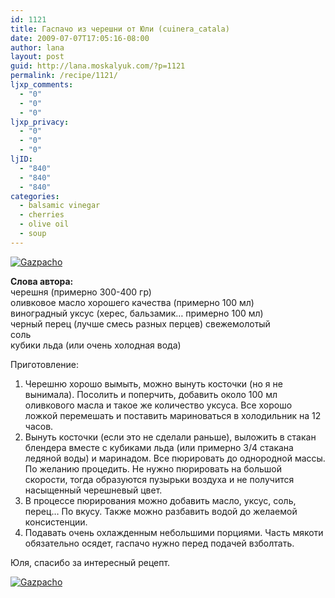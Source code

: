 ```yaml
---
id: 1121
title: Гаспачо из черешни от Юли (cuinera_catala)
date: 2009-07-07T17:05:16-08:00
author: lana
layout: post
guid: http://lana.moskalyuk.com/?p=1121
permalink: /recipe/1121/
ljxp_comments:
  - "0"
  - "0"
  - "0"
ljxp_privacy:
  - "0"
  - "0"
  - "0"
ljID:
  - "840"
  - "840"
  - "840"
categories:
  - balsamic vinegar
  - cherries
  - olive oil
  - soup
---
```

<a class="flickr-image alignnone" title="Gazpacho" href="http://www.flickr.com/photos/67405678@N00/3693304318/" target="_blank"><img src="http://farm3.static.flickr.com/2658/3693304318_d3fa269d8f.jpg" alt="Gazpacho" /></a>

**Слова автора:**  
черешня (примерно 300-400 гр)  
оливковое масло хорошего качества (примерно 100 мл)  
виноградный уксус (херес, бальзамик&#8230; примерно 100 мл)  
черный перец (лучше смесь разных перцев) свежемолотый  
соль  
кубики льда (или очень холодная вода)

Приготовление:

1. Черешню хорошо вымыть, можно вынуть косточки (но я не вынимала). Посолить и поперчить, добавить около 100 мл оливкового масла и такое же количество уксуса. Все хорошо ложкой перемешать и поставить мариноваться в холодильник на 12 часов.  
2. Вынуть косточки (если это не сделали раньше), выложить в стакан блендера вместе с кубиками льда (или примерно 3/4 стакана ледяной воды) и маринадом. Все пюрировать до однородной массы. По желанию процедить. Не нужно пюрировать на большой скорости, тогда образуются пузырьки воздуха и не получится насыщенный черешневый цвет.  
3. В процессе пюрирования можно добавить масло, уксус, соль, перец&#8230; По вкусу. Также можно разбавить водой до желаемой консистенции.  
4. Подавать очень охлажденным небольшими порциями. Часть мякоти обязательно осядет, гаспачо нужно перед подачей взболтать.

Юля, спасибо за интересный рецепт.

<a class="flickr-image alignnone" title="Gazpacho" href="http://www.flickr.com/photos/67405678@N00/3693303926/" target="_blank"><img src="http://farm4.static.flickr.com/3163/3693303926_f1506eb7ab.jpg" alt="Gazpacho" /></a>